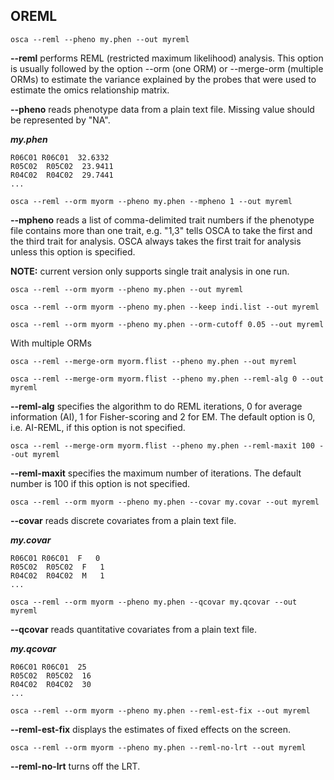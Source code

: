 
## OREML

```
osca --reml --pheno my.phen --out myreml
```

**\--reml** performs REML (restricted maximum likelihood) analysis.
This option is usually followed by the option \--orm (one ORM) or
\--merge-orm (multiple ORMs) to estimate the variance explained by
the probes that were used to estimate the omics relationship matrix.

**\--pheno** reads phenotype data from a plain text file. Missing
value should be represented by "NA".

***my.phen***

```
R06C01 R06C01  32.6332
R05C02  R05C02  23.9411
R04C02  R04C02  29.7441
...                    
```
```
osca --reml --orm myorm --pheno my.phen --mpheno 1 --out myreml
```

**\--mpheno** reads a list of comma-delimited trait numbers if the
phenotype file contains more than one trait, e.g. "1,3" tells OSCA
to take the first and the third trait for analysis. OSCA always
takes the first trait for analysis unless this option is specified.

**NOTE:** current version only supports single trait analysis in one
run.

```
osca --reml --orm myorm --pheno my.phen --out myreml
```
```
osca --reml --orm myorm --pheno my.phen --keep indi.list --out myreml
```
```
osca --reml --orm myorm --pheno my.phen --orm-cutoff 0.05 --out myreml
```

With multiple ORMs

```
osca --reml --merge-orm myorm.flist --pheno my.phen --out myreml
```
```
osca --reml --merge-orm myorm.flist --pheno my.phen --reml-alg 0 --out myreml
```
**\--reml-alg** specifies the algorithm to do REML iterations, 0 for
average information (AI), 1 for Fisher-scoring and 2 for EM. The
default option is 0, i.e. AI-REML, if this option is not specified.

```
osca --reml --merge-orm myorm.flist --pheno my.phen --reml-maxit 100 --out myreml
```
**\--reml-maxit** specifies the maximum number of iterations. The
default number is 100 if this option is not specified.

```
osca --reml --orm myorm --pheno my.phen --covar my.covar --out myreml
```
**\--covar** reads discrete covariates from a plain text file.

***my.covar***

```
R06C01 R06C01  F   0
R05C02  R05C02  F   1
R04C02  R04C02  M   1
...                    
```
```
osca --reml --orm myorm --pheno my.phen --qcovar my.qcovar --out myreml
```
**\--qcovar** reads quantitative covariates from a plain text file.

***my.qcovar***

```
R06C01 R06C01  25
R05C02  R05C02  16
R04C02  R04C02  30
...                    
```
```
osca --reml --orm myorm --pheno my.phen --reml-est-fix --out myreml
```
**\--reml-est-fix** displays the estimates of fixed effects on the
screen.

```
osca --reml --orm myorm --pheno my.phen --reml-no-lrt --out myreml
```
**\--reml-no-lrt** turns off the LRT.

